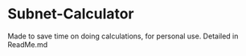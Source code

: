 # Subnet-Calculator
Made to save time on doing calculations, for personal use. Detailed in ReadMe.md
